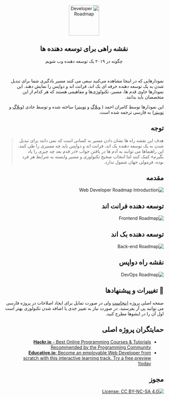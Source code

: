 <div style="direction: rtl">
<p align="center">
  <a href="http://github.com/kamranahmedse/developer-roadmap">
    <img src="https://i.imgur.com/Uid1O3A.png" alt="Developer Roadmap" width="96" height="96">
  </a>
  <h2 align="center">نقشه راهی برای توسعه دهنده ها</h2>
  <p align="center">چگونه در ۲۰۱۹ یک توسعه دهنده وب شویم</p>
  <br>
</p>
نمودارهایی که در اینجا مشاهده می‌کنید سعی می کنند مسیر یادگیری شما برای تبدیل شدن به یک توسعه دهنده حرفه ای بک اند، فرانت اند و دواپس را نمایش دهند. این نمودارها حاوی قدم ها، مسیر، تکنولوژی‌ها و مفاهیمی هستند که هر کدام از این متخصصان باید بدانند. 

این نمودارها توسط  کامران احمد (
[وبلاگ](http://kamranahmed.info) و [توییتر](https://twitter.com/kamranahmedse)) ساخته شده و توسط جادی ([وبلاگ](http://jadi.net) و [توییتر](http://twitter.com/jadi)) به فارسی ترجمه شده است.

## توجه
> هدف این نقشه راه ها نشان دادن مسیر به کسانی است که نمی دانند برای تبدیل شدن به یک توسعه دهنده بک اند، فرانت اند و دواپس باید چه مسیری را طی کنند. این راهنماها می توانند به آدم ها در یافتن جواب «در قدم بعد چه چیزی را یاد بگیرم» کمک کنند اما انتخاب صحیح تکنولوزی و مسیر وابسته به شرایط هر فرد بوده، فرمولی جهان شمول ندارد.

## مقدمه

![Web Developer Roadmap Introduction](./images/intro.png)

## توسعه دهنده فرانت اند

![Frontend Roadmap](./images/frontend.png)

## توسعه دهنده بک اند

![Back-end Roadmap](./images/backend.png)

## نقشه راه دواپس

![DevOps Roadmap](./images/devops.png)

## 🚦 تغییرات و پیشنهادها

صفحه اصلی پروژه [اینجاست](https://github.com/kamranahmed/developer-roadmap) ولی در صورت تمایل برای ایجاد اصلاحات در پروژه فارسی می توانید پی آر بفرستید. در صورت نیاز به تغییر جدی یا اضافه شدن تکنولوزی بهتر است اول آن را در ایشوها مطرح کنید. 

## حمایتگران پروژه اصلی

 - [**Hackr.io** - Best Online Programming Courses & Tutorials Recommended by the Programming Community](https://hackr.io)
 - [**Educative.io**: Become an employable Web Developer from scratch with this interactive learning track. Try a free preview today!](https://www.educative.io/track/beginning-front-end-developer)
 
## مجوز

[![License: CC BY-NC-SA 4.0](https://img.shields.io/badge/License-CC%20BY--NC--SA%204.0-lightgrey.svg)](https://creativecommons.org/licenses/by-nc-sa/4.0/)
</div>
